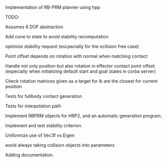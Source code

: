 Implementation of RB-PRM planner using hpp


TODO:

Assumes 6 DOF abstraction

Add cone to state to avoid stability recomputation

optimize stability request (escpecially for the ocllision free case)

Point offset depends on rotation with normal when matching contact

Handle not only position but also rotation in effector contact point offset.
(especially when initializing default start and goal states in corba server)

Check rotation matrices given as a target for ik are the closest for current position

Tests for fullbody contact generation

Tests for interpolation path

Implement RBPRM objects for HRP2,
and an automatic generation program.

Implement and test stability criterion.

Uniformize use of Vec3f vs Eigen

avoid always taking collision objects into parameters

Adding documentation.
